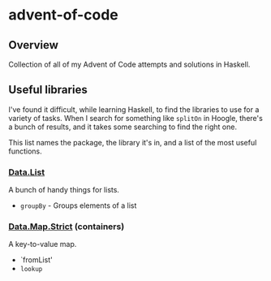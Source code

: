# advent-of-code

## Overview

Collection of all of my Advent of Code attempts and solutions in Haskell.

## Useful libraries

I've found it difficult, while learning Haskell, to find the libraries to use
for a variety of tasks.  When I search for something like `splitOn` in Hoogle,
there's a bunch of results, and it takes some searching to find the right one.

This list names the package, the library it's in, and a list of the most useful functions.

### [Data.List](base)

A bunch of handy things for lists.

 - `groupBy` - Groups elements of a list

### [Data.Map.Strict](https://hackage.haskell.org/package/containers-0.7/docs/Data-Map-Strict.html) (containers)

A key-to-value map.

 - `fromList'
 - `lookup`
